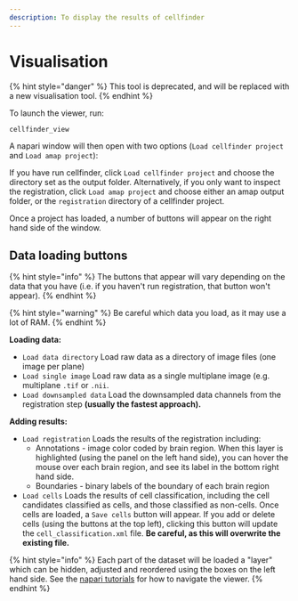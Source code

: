 ```yaml
---
description: To display the results of cellfinder
---
```


# Visualisation

{% hint style="danger" %}
This tool is deprecated, and will be replaced with a new visualisation tool.
{% endhint %}

To launch the viewer, run:

```text
cellfinder_view
```

A napari window will then open with two options \(`Load cellfinder project` and `Load amap project`\):

If you have run cellfinder, click `Load cellfinder project` and choose the directory set as the output folder. Alternatively, if you only want to inspect the registration, click `Load amap project` and choose either an amap output folder, or the `registration` directory of a cellfinder project.

Once a project has loaded, a number of buttons will appear on the right hand side of the window.

## **Data loading buttons**

{% hint style="info" %}
The buttons that appear will vary depending on the data that you have \(i.e. if you haven't run registration, that button won't appear\).
{% endhint %}

{% hint style="warning" %}
Be careful which data you load, as it may use a lot of RAM.
{% endhint %}

**Loading data:**

* `Load data directory` Load raw data as a directory of image files \(one image per plane\)
* `Load single image` Load raw data as a single multiplane image \(e.g. multiplane `.tif` or `.nii`.
* `Load downsampled data` Load the downsampled data channels from the registration step **\(usually the fastest approach\).**

**Adding results:**

* `Load registration` Loads the results of the registration including:
  * Annotations - image color coded by brain region. When this layer is highlighted \(using the panel on the left hand side\), you can hover the mouse over each brain region, and see its label in the bottom right hand side.
  * Boundaries - binary labels of the boundary of each brain region
* `Load cells` Loads the results of cell classification, including the cell candidates classified as cells, and those classified as non-cells. Once cells are loaded, a `Save cells` button will appear. If you add or delete cells \(using the buttons at the top left\), clicking this button will update the `cell_classification.xml` file. **Be careful, as this will overwrite the existing file.**

{% hint style="info" %}
Each part of the dataset will be loaded a "layer" which can be hidden, adjusted and reordered using the boxes on the left hand side. See the [napari tutorials](https://napari.org/tutorials/) for how to navigate the viewer.
{% endhint %}



